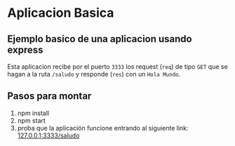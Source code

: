 # Aplicacion Basica
## Ejemplo basico de una aplicacion usando express

Esta aplicacion recibe por el puerto `3333` los request (`req`) de tipo `GET` que 
se hagan a la ruta `/saludo` y responde (`res`) con un `Hola Mundo`.

## Pasos para montar

1. npm install
2. npm start
3. proba que la aplicación funcione entrando al siguiente link: [127.0.0.1:3333/saludo](127.0.0.1:3333/saludo)